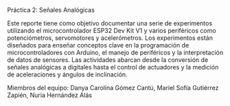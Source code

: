 Práctica 2: Señales Analógicas

Este reporte tiene como objetivo documentar una serie de experimentos utilizando el microcontrolador ESP32 Dev Kit V1 y varios periféricos como potenciómetros, servomotores y acelerómetros. 
Los experimentos están diseñados para enseñar conceptos clave en la programación de microcontroladores con Arduino, el manejo de periféricos y la interpretación de datos de sensores. Las actividades abarcan desde la conversión de señales analógicas a digitales hasta el control de actuadores y la medición de aceleraciones y ángulos de inclinación.

Miembros del equipo: Danya Carolina Gómez Cantú, Mariel Sofía Gutiérrez Zapién, Nuria Hernández Alás
